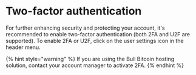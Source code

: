 # Two-factor authentication

For further enhancing security and protecting your account, it's recommended to enable two-factor authentication (both 2FA and U2F are supported). To enable 2FA or U2F, click on the user settings icon in the header menu.

{% hint style="warning" %}
If you are using the Bull Bitcoin hosting solution, contact your account manager to activate 2FA.
{% endhint %}
